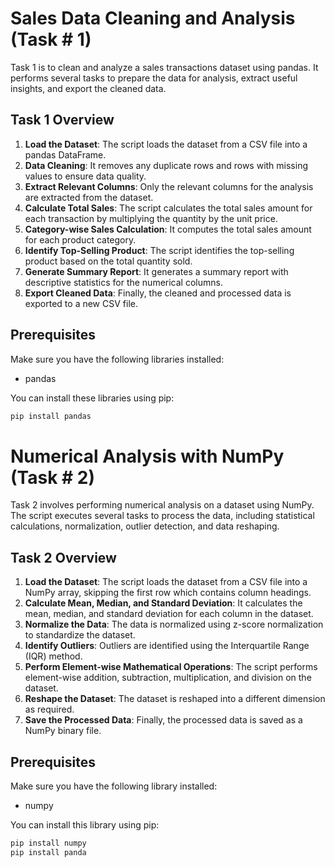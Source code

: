 # Sales Data Cleaning and Analysis (Task # 1)
Task 1 is to clean and analyze a sales transactions dataset using pandas. It performs several tasks to prepare the data for analysis, extract useful insights, and export the cleaned data.

## Task 1 Overview

1. **Load the Dataset**: The script loads the dataset from a CSV file into a pandas DataFrame.
2. **Data Cleaning**: It removes any duplicate rows and rows with missing values to ensure data quality.
3. **Extract Relevant Columns**: Only the relevant columns for the analysis are extracted from the dataset.
4. **Calculate Total Sales**: The script calculates the total sales amount for each transaction by multiplying the quantity by the unit price.
5. **Category-wise Sales Calculation**: It computes the total sales amount for each product category.
6. **Identify Top-Selling Product**: The script identifies the top-selling product based on the total quantity sold.
7. **Generate Summary Report**: It generates a summary report with descriptive statistics for the numerical columns.
8. **Export Cleaned Data**: Finally, the cleaned and processed data is exported to a new CSV file.

## Prerequisites

Make sure you have the following libraries installed:

- pandas

You can install these libraries using pip:

```bash
pip install pandas
```

# Numerical Analysis with NumPy (Task # 2)

Task 2 involves performing numerical analysis on a dataset using NumPy. The script executes several tasks to process the data, including statistical calculations, normalization, outlier detection, and data reshaping.

## Task 2 Overview

1. **Load the Dataset**: The script loads the dataset from a CSV file into a NumPy array, skipping the first row which contains column headings.
2. **Calculate Mean, Median, and Standard Deviation**: It calculates the mean, median, and standard deviation for each column in the dataset.
3. **Normalize the Data**: The data is normalized using z-score normalization to standardize the dataset.
4. **Identify Outliers**: Outliers are identified using the Interquartile Range (IQR) method.
5. **Perform Element-wise Mathematical Operations**: The script performs element-wise addition, subtraction, multiplication, and division on the dataset.
6. **Reshape the Dataset**: The dataset is reshaped into a different dimension as required.
7. **Save the Processed Data**: Finally, the processed data is saved as a NumPy binary file.

## Prerequisites

Make sure you have the following library installed:

- numpy

You can install this library using pip:

```bash
pip install numpy
pip install panda
```

